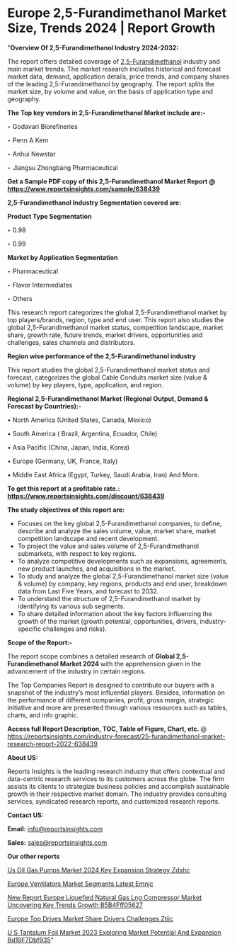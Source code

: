 # Europe 2,5-Furandimethanol Market Size, Trends 2024 | Report Growth

"<strong>Overview Of 2,5-Furandimethanol Industry 2024-2032:</strong>

The report offers detailed coverage of <a href=https://www.reportsinsights.com/sample/638439>2,5-Furandimethanol</a> industry and main market trends. The market research includes historical and forecast market data, demand, application details, price trends, and company shares of the leading 2,5-Furandimethanol by geography. The report splits the market size, by volume and value, on the basis of application type and geography.

<strong>The Top key vendors in 2,5-Furandimethanol Market include are:- </strong>

‣ Godavari Biorefineries

‣ Penn A Kem

‣ Anhui Newstar

‣ Jiangsu Zhongbang Pharmaceutical

<strong>Get a Sample PDF copy of this 2,5-Furandimethanol Market Report </strong><strong>@ <a href=https://www.reportsinsights.com/sample/638439 style=color:#0000ff;>https://www.reportsinsights.com/sample/638439</a> </strong>

<strong>2,5-Furandimethanol Industry Segmentation covered are:</strong>

<strong>Product Type Segmentation</strong>

‣    0.98

‣ 0.99

<strong>Market by Application Segmentation</strong>

‣   Pharmaceutical

‣ Flavor Intermediates

‣ Others

This research report categorizes the global 2,5-Furandimethanol market by top players/brands, region, type and end user. This report also studies the global 2,5-Furandimethanol market status, competition landscape, market share, growth rate, future trends, market drivers, opportunities and challenges, sales channels and distributors.

<strong>Region wise performance of the 2,5-Furandimethanol industry</strong><strong> </strong>

This report studies the global 2,5-Furandimethanol market status and forecast, categorizes the global Cable Conduits market size (value &amp; volume) by key players, type, application, and region. 

<strong>Regional 2,5-Furandimethanol Market (Regional Output, Demand &amp; Forecast by Countries):-</strong>

• North America (United States, Canada, Mexico)

• South America ( Brazil, Argentina, Ecuador, Chile)

• Asia Pacific (China, Japan, India, Korea)

• Europe (Germany, UK, France, Italy)

• Middle East Africa (Egypt, Turkey, Saudi Arabia, Iran) And More.

<strong>To get this report at a profitable rate.: <a href=https://www.reportsinsights.com/discount/638439 style=color:#0000ff;>https://www.reportsinsights.com/discount/638439</a></strong>

<strong>The study objectives of this report are:</strong>
<ul>
  <li>Focuses on the key global 2,5-Furandimethanol companies, to define, describe and analyze the sales volume, value, market share, market competition landscape and recent development.</li>
  <li>To project the value and sales volume of 2,5-Furandimethanol submarkets, with respect to key regions.</li>
  <li>To analyze competitive developments such as expansions, agreements, new product launches, and acquisitions in the market.</li>
  <li>To study and analyze the global 2,5-Furandimethanol market size (value &amp; volume) by company, key regions, products and end user, breakdown data from Last Five Years, and forecast to 2032.</li>
  <li>To understand the structure of 2,5-Furandimethanol market by identifying its various sub segments.</li>
  <li>To share detailed information about the key factors influencing the growth of the market (growth potential, opportunities, drivers, industry-specific challenges and risks).</li>
</ul>
<strong>Scope of the Report:-</strong><strong> </strong>

The report scope combines a detailed research of <strong>Global 2,5-Furandimethanol Market 2024 </strong>with the apprehension given in the advancement of the industry in certain regions.

The Top Companies Report is designed to contribute our buyers with a snapshot of the industry’s most influential players. Besides, information on the performance of different companies, profit, gross margin, strategic initiative and more are presented through various resources such as tables, charts, and info graphic.

<strong>Access full Report Description, TOC, Table of Figure, Chart, etc. </strong>@   <a href=https://reportsinsights.com/industry-forecast/25-furandimethanol-market-research-report-2022-638439 style=color:#0000ff;>https://reportsinsights.com/industry-forecast/25-furandimethanol-market-research-report-2022-638439</a>

<strong>About US:</strong>

Reports Insights is the leading research industry that offers contextual and data-centric research services to its customers across the globe. The firm assists its clients to strategize business policies and accomplish sustainable growth in their respective market domain. The industry provides consulting services, syndicated research reports, and customized research reports.

<strong>Contact US:</strong>

<p class=""""><b>Email:</b> <a href=mailto:info@reportsinsights.com>info@reportsinsights.com</a></p>
<p class=""""><b>Sales:</b> <a href=mailto:sales@reportsinsights.com>sales@reportsinsights.com</a></p>

<strong>Our other reports</strong>

<a href=https://www.linkedin.com/pulse/us-oil-gas-pumps-market-2024-key-expansion-strategy-zdshc/>Us Oil Gas Pumps Market 2024 Key Expansion Strategy Zdshc</a>

<a href=https://www.linkedin.com/pulse/europe-ventilators-market-segments-latest-emnjc/>Europe Ventilators Market Segments Latest Emnjc</a>

<a href=https://medium.com/@akitotamura255/new-report-europe-liquefied-natural-gas-lng-compressor-market-uncovering-key-trends-growth-b5b4fff05627>New Report Europe Liquefied Natural Gas Lng Compressor Market Uncovering Key Trends Growth B5B4Fff05627</a>

<a href=https://www.linkedin.com/pulse/europe-top-drives-market-share-drivers-challenges-ztiic/>Europe Top Drives Market Share Drivers Challenges Ztiic</a>

<a href=https://medium.com/@singhaakesh50/u-s-tantalum-foil-market-2023-exploring-market-potential-and-expansion-bd19f7dbf935>U S Tantalum Foil Market 2023 Exploring Market Potential And Expansion Bd19F7Dbf935</a>"
